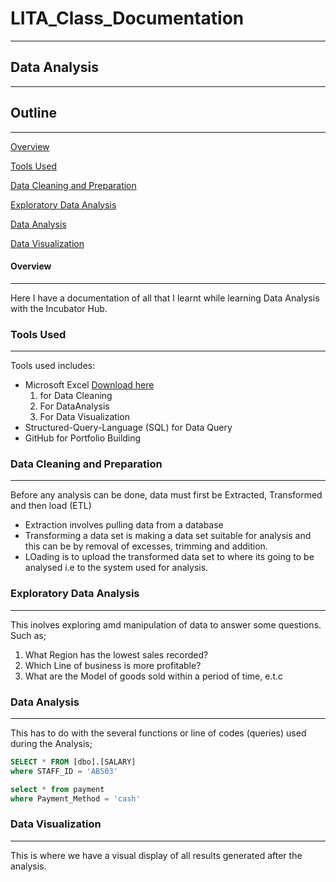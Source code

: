 # LITA_Class_Documentation
---
## Data Analysis
---
## Outline
---
[Overview](#overview)

[Tools Used](#tools-used)

[Data Cleaning and Preparation](#data-cleaning-and-preparation)

[Exploratory Data Analysis](#exploratory-data-analysis)

[Data Analysis](#data-analysis)

[Data Visualization](#data-analysis)

#### Overview
---
Here I have a documentation of all that I learnt while learning Data Analysis with the Incubator Hub.

### Tools Used
---
Tools used includes:
- Microsoft Excel [Download here](https://www.microsoft.com)
  1. for Data Cleaning
  2. For DataAnalysis
  3. For Data Visualization
- Structured-Query-Language (SQL) for Data Query
- GitHub for Portfolio Building 

### Data Cleaning and Preparation
---
Before any analysis can be done, data must first be Extracted, Transformed and then load (ETL)
- Extraction involves pulling data from a database
- Transforming a data set is making a data set suitable for analysis and this can be by removal of excesses, trimming and addition.
- LOading is to upload the transformed data set to where its going to be analysed i.e to the system used for analysis.
  
### Exploratory Data Analysis
---
This inolves exploring amd manipulation of data to answer some questions. Such as;
 1. What Region has the lowest sales recorded?
 2. Which Line of business is more profitable?
 3. What are the Model of goods sold within a period of time, e.t.c

### Data Analysis
---
This has to do with the several functions or line of codes (queries) used during the Analysis;

```SQL
SELECT * FROM [dbo].[SALARY]
where STAFF_ID = 'AB503'

select * from payment
where Payment_Method = 'cash'
```

### Data Visualization
---
This is where we have a visual display of all results generated after the analysis.






